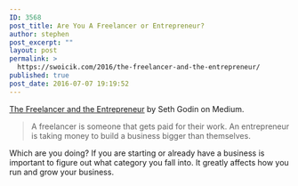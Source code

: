 ```yaml
---
ID: 3568
post_title: Are You A Freelancer or Entrepreneur?
author: stephen
post_excerpt: ""
layout: post
permalink: >
  https://swoicik.com/2016/the-freelancer-and-the-entrepreneur/
published: true
post_date: 2016-07-07 19:19:52
---
```

<span style="font-weight: 400;"><a href="https://medium.com/swlh/the-freelancer-and-the-entrepreneur-c79d2bbb52b2#.i612p8nef">The Freelancer and the Entrepreneur</a> by Seth Godin on Medium. </span>
<blockquote><span style="font-weight: 400;">A freelancer is someone that gets paid for their work. An entrepreneur is taking money to build a business bigger than themselves.</span></blockquote>
<span style="font-weight: 400;">Which are you doing? If you are starting or already have a business is important to figure out what category you fall into. It greatly affects how you run and grow your business.</span>
